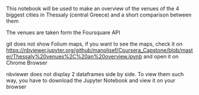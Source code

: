 This notebook will be used to make an overview of the venues of the 4 biggest cities in Thessaly (central Greece) 
and a short comparison between them

The venues are taken form the Foursquare API
 
git does not show Folium maps, if you want to see the maps, 
check it on  https://nbviewer.jupyter.org/github/manolisef/Coursera_Capstone/blob/master/Thessaly%20venues%2C%20an%20overview.ipynb
and open it on Chrome Browser

nbviewer does not display 2 dataframes side by side.
To view them such way, you have to download the Jupyter Notebook and view it on your browser

